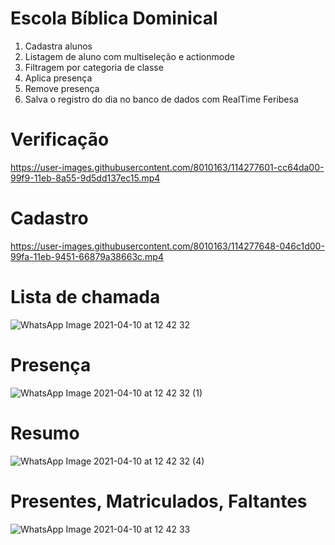 # Escola Bíblica Dominical
1. Cadastra alunos
2. Listagem de aluno com multiseleção e actionmode
3. Filtragem por categoria de classe
4. Aplica presença
5. Remove presença
6. Salva o registro do dia no banco de dados com RealTime Feribesa


# Verificação

https://user-images.githubusercontent.com/8010163/114277601-cc64da00-99f9-11eb-8a55-9d5dd137ec15.mp4

# Cadastro
https://user-images.githubusercontent.com/8010163/114277648-046c1d00-99fa-11eb-9451-66879a38663c.mp4


# Lista de chamada
![WhatsApp Image 2021-04-10 at 12 42 32](https://user-images.githubusercontent.com/8010163/114277748-8ceabd80-99fa-11eb-9896-a9ce4678ce5b.jpeg)

# Presença
![WhatsApp Image 2021-04-10 at 12 42 32 (1)](https://user-images.githubusercontent.com/8010163/114277801-c1f71000-99fa-11eb-98de-cf75c13d28fa.jpeg)

# Resumo
![WhatsApp Image 2021-04-10 at 12 42 32 (4)](https://user-images.githubusercontent.com/8010163/114277876-1bf7d580-99fb-11eb-8fc2-6c1facb31f5a.jpeg)

# Presentes, Matriculados, Faltantes
![WhatsApp Image 2021-04-10 at 12 42 33](https://user-images.githubusercontent.com/8010163/114277889-24e8a700-99fb-11eb-8334-4ca69fdc7615.jpeg)

